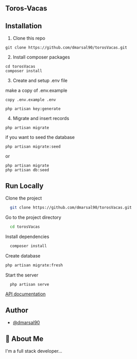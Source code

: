 

## Toros-Vacas


## Installation

1. Clone this repo

```
git clone https://github.com/dmarsal90/torosVacas.git
```

2. Install composer packages

```
cd torosVacas
composer install
```

3. Create and setup .env file

make a copy of .env.example
```
copy .env.example .env
```
```
php artisan key:generate
```



4. Migrate and insert records

```
php artisan migrate
```
if you want to seed the database 
```
php artisan migrate:seed
```
or
```
php artisan migrate
php artisan db:seed
```


## Run Locally

Clone the project

```bash
  git clone https://github.com/dmarsal90/torosVacas.git
```

Go to the project directory

```bash
  cd torosVacas
```

Install dependencies

```bash
  composer install
```

Create database

```bash
php artisan migrate:fresh
```

Start the server

```bash
  php artisan serve
```

[API documentation](http://localhost:8000/api/documentation)



## Author

- [@dmarsal90](https://www.github.com/dmarsal90)


## 🚀 About Me
I'm a full stack developer...

